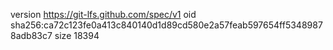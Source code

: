version https://git-lfs.github.com/spec/v1
oid sha256:ca72c123fe0a413c840140d1d89cd580e2a57feab597654ff53489878adb83c7
size 18394
